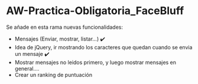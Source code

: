 # AW-Practica-Obligatoria_FaceBluff
Se añade en esta rama nuevas funcionalidades: 
 - Mensajes (Enviar, mostrar, listar...) ✔️
 - Idea de jQuery, ir mostrando los caracteres que quedan cuando se envia un mensaje ✔️
 - Mostrar mensajes no leidos primero, y luego mostrar mensajes en general....
 - Crear un ranking de puntuación
 
